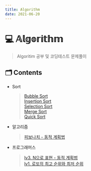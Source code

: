 ```yaml
---
title: Algorithm
date: 2021-06-20
---  
```


# 💻 𝔸𝕝𝕘𝕠𝕣𝕚𝕥𝕙𝕞  

> Algoritim 공부 및 코딩테스트 문제풀이

## 🗂 Contents
- Sort
  > [Bubble Sort](./01_Sort_01_BubbleSort)  
  > [Insertion Sort](./01_Sort_02_InsertionSort)  
  > [Selection Sort](./01_Sort_03_SelectionSort)  
  > [Merge Sort](./01_Sort_04_MergeSort)  
  > [Quick Sort](./01_Sort_05_QuickSort)  
  
- 알고리즘  
  > [피보나치 - 동적 계획법](./02_Algorithm_01_Fibonacci_DynamicProgramming)  

- 프로그래머스  
  > [lv3. N으로 표현 - 동적 계획법](./03_Programmers_01_N으로표현_DynamicProgramming)  
  > [lv1. 로또의 최고 순위와 최저 순위](./03_Programmers_01_lottos_max_min)  

